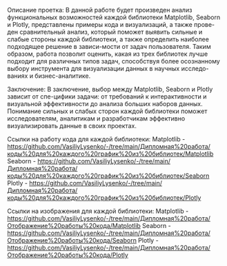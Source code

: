 Описание проетка:
В данной работе будет произведен анализ функциональных возможностей каждой библиотеки Matplotlib, Seaborn и Plotly, представлены примеры кода и визуализаций, а также прове-ден сравнительный анализ, который поможет выявить сильные и слабые стороны каждой библиотеки, а также определить наиболее подходящее решение в зависи-мости от задач пользователя. Таким образом, работа позволит оценить, какая из трех библиотек лучше подходит для различных типов задач, способствуя более осознанному выбору инструмента для визуализации данных в научных исследо-ваниях и бизнес-аналитике.

Заключение:
В заключение, выбор между Matplotlib, Seaborn и Plotly зависит от спе-цифики задачи: от требований к интерактивности и визуальной эффективности до анализа больших наборов данных. Понимание сильных и слабых сторон каждой библиотеки поможет исследователям, аналитикам и разработчикам эффективно визуализировать данные в своих проектах.

Ссылки на работу кода для каждой библиотеки:
  Matplotlib - https://github.com/VasiliyLysenko/-/tree/main/Дипломная%20работа/коды%20для%20каждого%20график%20из%20библиотек/Matplotlib
  Seaborn - https://github.com/VasiliyLysenko/-/tree/main/Дипломная%20работа/коды%20для%20каждого%20график%20из%20библиотек/Seaborn
  Plotly - https://github.com/VasiliyLysenko/-/tree/main/Дипломная%20работа/коды%20для%20каждого%20график%20из%20библиотек/Plotly
  
Ссылки на изображения для каждой библиотеки:
  Matplotlib - https://github.com/VasiliyLysenko/-/tree/main/Дипломная%20работа/Отображение%20работы%20кода/Matplotlib
  Seaborn - https://github.com/VasiliyLysenko/-/tree/main/Дипломная%20работа/Отображение%20работы%20кода/Seaborn
  Plotly - https://github.com/VasiliyLysenko/-/tree/main/Дипломная%20работа/Отображение%20работы%20кода/Plotly
